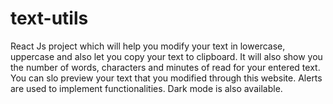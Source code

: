# text-utils
 React Js project which will help you modify your text in lowercase, uppercase and also let you copy your text to clipboard. It will also show you the number of words, characters and minutes of read for your entered text. You can slo preview your text that you modified through this website. Alerts are used to implement functionalities. Dark mode is also available.
